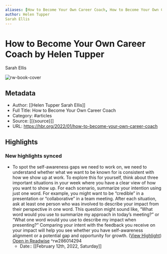 ```yaml
---
aliases: [How to Become Your Own Career Coach, How to Become Your Own Career Coach]
author: Helen Tupper
Sarah Ellis
---
```

# How to Become Your Own Career Coach by Helen Tupper
Sarah Ellis

![rw-book-cover](https://readwise-assets.s3.amazonaws.com/static/images/article4.6bc1851654a0.png)

## Metadata
- Author: [[Helen Tupper
Sarah Ellis]]
- Full Title: How to Become Your Own Career Coach
- Category: #articles
- Source: [[{source}]]
- URL: https://hbr.org/2022/01/how-to-become-your-own-career-coach

## Highlights
### New highlights synced
- To spot the self-awareness gaps we need to work on, we need to understand whether what we want to be known for is consistent with how we show up at work. To explore this for yourself, think about three important situations in your week where you have a clear view of how you want to show up. For each scenario, summarize your intention using just one word. For example, you might want to be “credible” in a presentation or “collaborative” in a team meeting. After each situation, ask at least one person who was involved to describe your impact from their perspective in one word. This question might sound like, “What word would you use to summarize my approach in today’s meeting?” or “What one word would you use to describe my impact when presenting?” Comparing your intent with the feedback you receive on your impact will help you see whether you have self-awareness alignment or a potential gap and opportunity for growth. ([View Highlight](https://read.readwise.io/read/01fvq7kvwqyeb63g6t9yb4z98x)) [Open in Readwise](https://readwise.io/open/286014294) ^rw286014294
    - Date:: [[February 12th, 2022, Saturday]]
